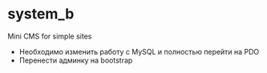 # system_b
Mini CMS for simple sites
* Необходимо изменить работу с MySQL и полностью перейти на PDO
* Перенести админку на bootstrap
